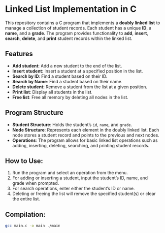 # Linked List Implementation in C

This repository contains a C program that implements a **doubly linked list** to manage a collection of student records. Each student has a unique **ID**, a **name**, and a **grade**. The program provides functionality to **add**, **insert**, **search**, **delete**, and **print** student records within the linked list.

## Features
- **Add student**: Add a new student to the end of the list.
- **Insert student**: Insert a student at a specified position in the list.
- **Search by ID**: Find a student based on their ID.
- **Search by Name**: Find a student based on their name.
- **Delete student**: Remove a student from the list at a given position.
- **Print list**: Display all students in the list.
- **Free list**: Free all memory by deleting all nodes in the list.

## Program Structure
- **Student Structure**: Holds the student’s `id`, `name`, and `grade`.
- **Node Structure**: Represents each element in the doubly linked list. Each node stores a student record and points to the previous and next nodes.
- **Operations**: The program allows for basic linked list operations such as adding, inserting, deleting, searching, and printing student records.

## How to Use:
1. Run the program and select an operation from the menu.
2. For adding or inserting a student, input the student’s ID, name, and grade when prompted.
3. For search operations, enter either the student’s ID or name.
4. Deleting or freeing the list will remove the specified student(s) or clear the entire list.

## Compilation:
```bash
gcc main.c -o main ./main
